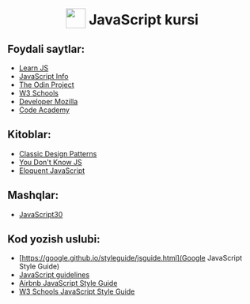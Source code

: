 <h1 align="center">
<img width="40" valign="bottom" src="https://ultimatecourses.com/static/icons/javascript.svg">
JavaScript kursi
</h1>

## Foydali saytlar:

* [Learn JS](https://www.learn-js.org/en/Welcome)
* [JavaScript Info](https://javascript.info)
* [The Odin Project](https://www.theodinproject.com/paths/foundations/courses/foundations)
* [W3 Schools](https://www.w3schools.com/js)
* [Developer Mozilla](https://developer.mozilla.org/en-US/docs/Web/JavaScript/Guide)
* [Code Academy](https://www.codecademy.com/learn/introduction-to-javascript)


## Kitoblar:

* [Classic Design Patterns](https://www.patterns.dev/posts/classic-design-patterns)
* [You Don't Know JS](https://github.com/getify/You-Dont-Know-JS/blob/master/README.md)
* [Eloquent JavaScript](https://eloquentjavascript.net)


## Mashqlar:

* [JavaScript30](https://javascript30.com)


## Kod yozish uslubi:

* [https://google.github.io/styleguide/jsguide.html](Google JavaScript Style Guide)
* [JavaScript guidelines](https://developer.mozilla.org/en-US/docs/MDN/Guidelines/Code_guidelines/JavaScript)
* [Airbnb JavaScript Style Guide](https://github.com/airbnb/javascript)
* [W3 Schools JavaScript Style Guide](https://www.w3schools.com/js/js_conventions.asp)
